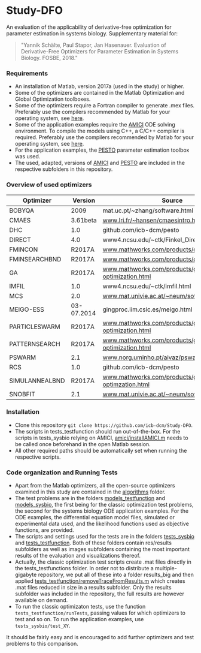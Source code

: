 # Study-DFO

An evaluation of the applicability of derivative-free optimization for parameter estimation in systems biology. Supplementary material for:

> "Yannik Schälte, Paul Stapor, Jan Hasenauer. Evaluation of Derivative-Free Optimizers for Parameter Estimation in Systems Biology. FOSBE, 2018."

### Requirements

* An installation of Matlab, version 2017a (used in the study) or higher.
* Some of the optimizers are contained in the Matlab Optimization and Global Optimization toolboxes.
* Some of the optimizers require a Fortran compiler to generate .mex files. Preferably use the compilers recommended by Matlab for your operating system, see [here](https://de.mathworks.com/help/matlab/write-fortran-mex-files.html).
* Some of the application examples require the [AMICI](https://github.com/ICB-DCM/AMICI) ODE solving environment. To compile the models using C++, a C/C++ compiler is required. Preferably use the compilers recommended by Matlab for your operating system, see [here](https://de.mathworks.com/help/matlab/write-cc-mex-files.html).
* For the application examples, the [PESTO](https://github.com/ICB-DCM/PESTO) parameter estimation toolbox was used.
* The used, adapted, versions of [AMICI](amici) and [PESTO](pesto) are included in the respective subfolders in this repository.

### Overview of used optimizers

Optimizer | Version | Source | Literature | Type
--- | --- | --- | --- | ---
BOBYQA | 2009 | mat.uc.pt/~zhang/software.html | Powell2009 | local
CMAES | 3.61beta | www.lri.fr/~hansen/cmaesintro.html | Hansen1996 | global
DHC | 1.0 | github.com/icb-dcm/pesto | DeLaMazaYur1994 | local
DIRECT | 4.0 | www4.ncsu.edu/~ctk/Finkel_Direct | Finkel2003 | global
FMINCON | R2017A | www.mathworks.com/products/optimization.html | ByrdGil2000 | local
FMINSEARCHBND | R2017A | www.mathworks.com/products/optimization.html | NelderMea1965 | local
GA | R2017A | www.mathworks.com/products/global-optimization.html | Mitchell1998 | global
IMFIL | 1.0 | www4.ncsu.edu/~ctk/imfil.html | Kelley2011 | local
MCS | 2.0 | www.mat.univie.ac.at/~neum/software/mcs | Huyer1999 | global
MEIGO-ESS | 03-07.2014 | gingproc.iim.csic.es/meigo.html | EgeaHen2014 | hybrid
PARTICLESWARM | R2017A | www.mathworks.com/products/global-optimization.html | Eberhardt1995 | global
PATTERNSEARCH | R2017A | www.mathworks.com/products/global-optimization.html | Torczon1997 | local
PSWARM | 2.1 | www.norg.uminho.pt/aivaz/pswarm | VazVic2009 | global
RCS | 1.0 | github.com/icb-dcm/pesto | - | local
SIMULANNEALBND | R2017A | www.mathworks.com/products/global-optimzation.html | KirkpatrickGel1983 | local
SNOBFIT | 2.1 | www.mat.univie.ac.at/~neum/software/mcs | Huyer2008 | global

### Installation

* Clone this repository ``git clone https://github.com/icb-dcm/Study-DFO``.
* The scripts in tests_testfunction should run out-of-the-box. For the scripts in tests_sysbio relying on AMICI, [amici/installAMICI.m](amici/installAMICI.m) needs to be called once beforehand in the open Matlab session.
* All other required paths should be automatically set when running the respective scripts.

### Code organization and Running Tests

* Apart from the Matlab optimizers, all the open-source optimizers examined in this study are contained in the [algorithms](algorithms) folder.
* The test problems are in the folders [models_testfunction](models_testfunction) and [models_sysbio](models_sysbio), the first being for the classic optimization test problems, the second for the systems biology ODE application examples. For the ODE examples, the differential equation model files, simulated or experimental data used, and the likelihood functions used as objective functions, are provided.
* The scripts and settings used for the tests are in the folders [tests_sysbio](tests_sysbio) and [tests_testfunction](tests_testfunction). Both of these folders contain res/results subfolders as well as images subfolders containing the most important results of the evaluation and visualizations thereof.
* Actually, the classic optimization test scripts create .mat files directly in the tests_testfunctions folder. In order not to distribute a multiple-gigabyte repository, we put all of these into a folder results_big and then applied [tests_testfunction/removeTraceFromResults.m](tests_testfunction/removeTraceFromResults.m) which creates .mat files reduced in size in a results subfolder. Only the results subfolder was included in the repository, the full results are however available on demand.
* To run the classic optimizaton tests, use the function ``tests_testfunction/runTests``, passing values for which optimizers to test and so on. To run the application examples, use ``tests_sysbio/test_XY``.

It should be fairly easy and is encouraged to add further optimizers and test problems to this comparison.
